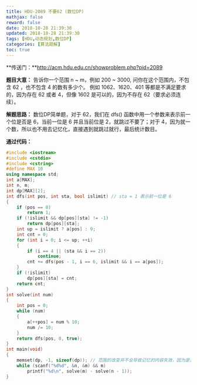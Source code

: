 ```yaml
---
title: HDU-2089 不要62 (数位DP)
mathjax: false
reward: false
date: 2018-10-28 21:39:30
updated: 2018-10-28 21:39:30
tags: [HDU,动态规划,数位DP]
categories: [算法题解]
toc: true
---
```


**传送门：**http://acm.hdu.edu.cn/showproblem.php?pid=2089

**题目大意：**
告诉你一个范围 n ~ m，例如 200 ~ 3000, 问你在这个范围内，不包含 62 ，也不包含 4 的数有多少个。
例如 1062、1620、401 等都是不满足要求的，因为存在 62 或者 4，但像 1602 是可以的，因为不存在 62（要求必须连续）。

**解题思路：**
数位DP简单题，对于 62，我们在 dfs() 函数中用一个参数来表示前一个位是否是 6，当前一位是 6 并且当前位是 2，就跳过不要了；对于 4，因为就一个数，所以也不用去记忆化，直接遇到就跳过就行，最后统计数目。<!--more-->

**通过代码：**
```cpp
#include <iostream>
#include <cstdio>
#include <cstring>
#define MAX 10
using namespace std;
int a[MAX];
int n, m;
int dp[MAX][2];
int dfs(int pos, int sta, bool islimit) // sta = 1 表示前一位是 6
{
    if (pos == 0)
        return 1;
    if (!islimit && dp[pos][sta] != -1)
        return dp[pos][sta];
    int up = islimit ? a[pos] : 9;
    int cnt = 0;
    for (int i = 0; i <= up; ++i)
    {
        if (i == 4 || (sta && i == 2))
            continue;
        cnt += dfs(pos - 1, i == 6, islimit && i == a[pos]);
    }
    if (!islimit)
        dp[pos][sta] = cnt;
    return cnt;
}
int solve(int num)
{
    int pos = 0;
    while (num)
    {
        a[++pos] = num % 10;
        num /= 10;
    }
    return dfs(pos, 0, true);
}
int main(void)
{
    memset(dp, -1, sizeof(dp)); // 范围的改变并不会导致记忆的内容失效，因为是否符合包含62或4这个条件，是数本身的属性，与范围无关，所以对于所有的测试数据，初始化一次就可以了。
    while (scanf("%d%d", &n, &m) && m)
        printf("%d\n", solve(m) - solve(n - 1));
}
```
